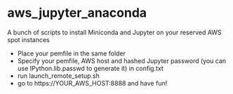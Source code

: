 # aws_jupyter_anaconda
A bunch of scripts to install Miniconda and Jupyter on your reserved AWS spot instances

 - Place your pemfile in the same folder
 - Specify your pemfile, AWS host and hashed Jupyter password (you can use IPython.lib.passwd to generate it) in config.txt
 - run launch_remote_setup.sh
 - go to https://YOUR_AWS_HOST:8888 and have fun!
 
